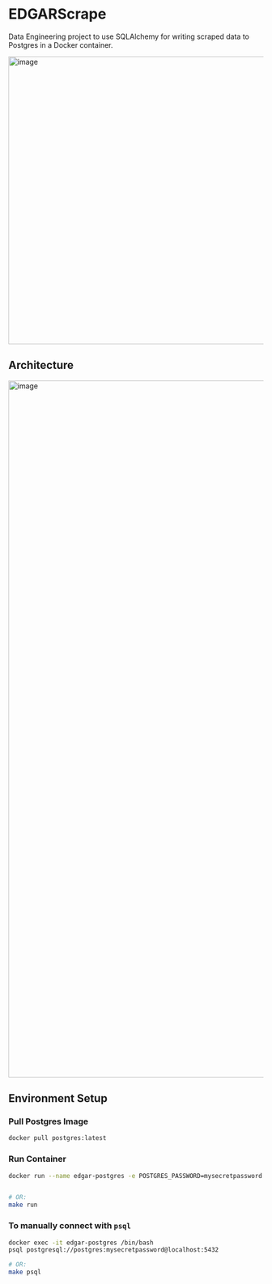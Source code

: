 # EDGARScrape
Data Engineering project to use SQLAlchemy for writing scraped data to Postgres in a Docker container.

<img width="569" alt="image" src="https://user-images.githubusercontent.com/58488209/137554713-db375508-3a81-4626-89b0-56d748d6e35d.png">

## Architecture
<img width="1378" alt="image" src="https://user-images.githubusercontent.com/58488209/137567439-bcb0f527-0086-4ed2-9e18-90f004932ff9.png">


## Environment Setup
### Pull Postgres Image
```bash
docker pull postgres:latest
```

### Run Container
```bash
docker run --name edgar-postgres -e POSTGRES_PASSWORD=mysecretpassword -d -p 5432:5432 postgres


# OR:
make run
```

### To manually connect with `psql`
```bash
docker exec -it edgar-postgres /bin/bash
psql postgresql://postgres:mysecretpassword@localhost:5432

# OR:
make psql
```
